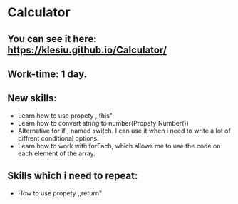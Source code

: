 # Calculator
## You can see it here: https://klesiu.github.io/Calculator/
## Work-time: 1 day.
## New skills:
- Learn how to use propety ,,this"
- Learn how to convert string to number(Propety Number())
- Alternative for if , named switch. I can use it when i need to write a lot of diffrent conditional options.
- Learn how to work with forEach, which allows me to use the code on each element of the array.
## Skills which i need to repeat:
- How to use propety ,,return"


